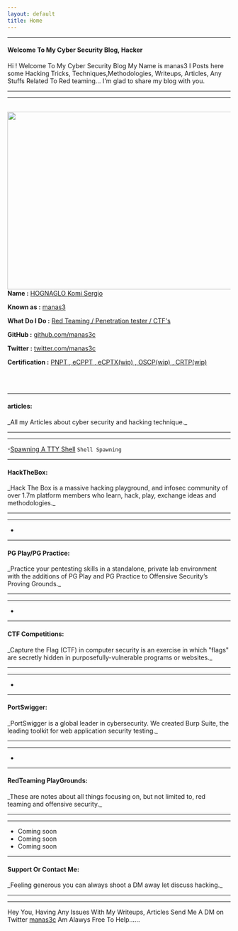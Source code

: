 ```yaml
---
layout: default
title: Home
---
```


* * *
#### Welcome To My Cyber Security Blog,  Hacker
Hi ! Welcome To My Cyber Security Blog My Name is manas3 I Posts here some Hacking Tricks, Techniques,Methodologies, Writeups, Articles, Any Stuffs Related To Red teaming... I'm glad to share my blog with you.

* * *


<hr>
<br>
<img style="padding-right: 30px;" align="left"  width="600" height="400" src="https://user-images.githubusercontent.com/123151924/217791150-19c9cd17-786e-40d6-8628-652f66152393.jpeg">
<br>
<p><strong>Name :</strong> <a href="#">HOGNAGLO Komi Sergio</a></p>
<p><strong>Known as :</strong> <a href="#">manas3</a></p>
<p><strong>What Do I Do :</strong> <a href="#">Red Teaming / Penetration tester / CTF's</a></p>
<p><strong>GitHub :</strong> <a href="https://github.com/manas3c">github.com/manas3c</a></p>
<p><strong>Twitter :</strong> <a href="https://twitter.com/manas3c">twitter.com/manas3c</a></p>
<p><strong>Certification :</strong> <a href="#">PNPT , eCPPT , eCPTX(wip) , OSCP(wip) , CRTP(wip)</a></p>
<br clear="left">
<br clear="left">


* * *
<h4 class="mume-header" id="articles">articles:</h4>
_All my Articles about cyber security and hacking technique._
<hr>
<hr>


-[Spawning A TTY Shell](https://manas3c.github.io/posts/articles/ttyshells.html) `Shell Spawning `


* * *
<h4 class="mume-header" id="hackthebox">HackTheBox:</h4>
_Hack The Box is a massive hacking playground, and infosec community of over 1.7m platform members who learn, hack, play, exchange ideas and methodologies._
<hr>
<hr>


-




* * *
<h4 class="mume-header" id="pg">PG Play/PG Practice:</h4>
_Practice your pentesting skills in a standalone, private lab environment with the additions of PG Play and PG Practice to Offensive Security’s Proving Grounds._ 
<hr>
<hr>


- 


* * *
<h4 class="mume-header" id="ctf">CTF Competitions:</h4>
_Capture the Flag (CTF) in computer security is an exercise in which "flags" are secretly hidden in purposefully-vulnerable programs or websites._
<hr>
<hr>

-



* * *
<h4 class="mume-header" id="portswigger">PortSwigger:</h4>
_PortSwigger is a global leader in cybersecurity. We created Burp Suite, the leading toolkit for web application security testing._
<hr>
<hr>


-




* * *
<h4 class="mume-header" id="redTeaming">RedTeaming PlayGrounds:</h4>
_These are notes about all things focusing on, but not limited to, red teaming and offensive security._
<hr>
<hr>


- Coming soon
- Coming soon
- Coming soon



* * *
<h4 class="mume-header" id="contact">Support Or Contact Me:</h4>
_Feeling generous you can always shoot a DM away let discuss hacking._
<hr>
<hr>

Hey You, Having Any Issues With My Writeups, Articles Send Me A DM on Twitter [manas3c](https://twitter.com/manas3)  Am Alawys Free To Help......
